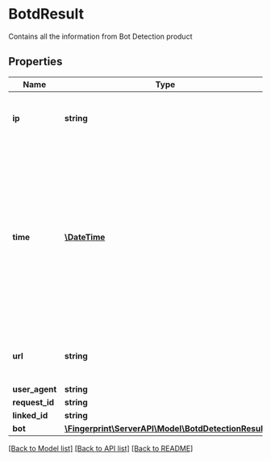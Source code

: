 # BotdResult
Contains all the information from Bot Detection product


## Properties
Name | Type | Description | Notes
------------ | ------------- | ------------- | -------------
**ip** | **string** | IP address of the requesting browser or bot. | 
**time** | [**\DateTime**](\DateTime.md) | Time in UTC when the request from the JS agent was made. We recommend to treat requests that are older than 2 minutes as malicious. Otherwise, request replay attacks are possible | 
**url** | **string** | Page URL from which identification request was sent. | 
**user_agent** | **string** |  | 
**request_id** | **string** |  | 
**linked_id** | **string** |  | [optional] 
**bot** | [**\Fingerprint\ServerAPI\Model\BotdDetectionResult**](BotdDetectionResult.md) |  | 

[[Back to Model list]](../../README.md#documentation-for-models) [[Back to API list]](../../README.md#documentation-for-api-endpoints) [[Back to README]](../../README.md)

